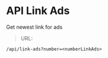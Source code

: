 # API Link Ads

Get <numberLinkAds> newest link for ads
> URL: 
 
 ```    
/api/link-ads?number=<numberLinkAds>
```    
